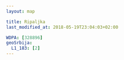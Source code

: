 ```yaml
---
layout: map

title: Ripaljka
last_modified_at: 2018-05-19T23:04:03+02:00

WDPA: [328896]
geoSrbija:
  L1_183: [2]
---
```

